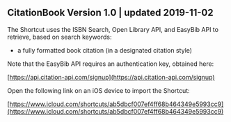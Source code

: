 ## CitationBook Version 1.0 | updated 2019-11-02

The Shortcut uses the ISBN Search, Open Library API, and EasyBib API to retrieve, based on search keywords:

* a fully formatted book citation (in a designated citation style)

Note that the EasyBib API requires an authentication key, obtained here:

[https://api.citation-api.com/signup](https://api.citation-api.com/signup)

Open the following link on an iOS device to import the Shortcut:

[https://www.icloud.com/shortcuts/ab5dbcf007ef4ff68b464349e5993cc9](https://www.icloud.com/shortcuts/ab5dbcf007ef4ff68b464349e5993cc9)